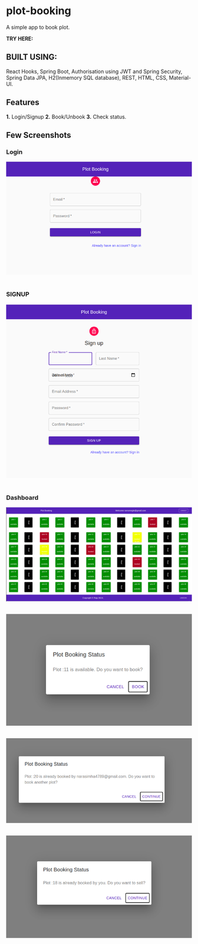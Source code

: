 # plot-booking

A simple app to book plot.

__TRY HERE:__ 

## BUILT USING:
React Hooks, Spring Boot, Authorisation using JWT and Spring Security, Spring Data JPA, H2(Inmemory SQL database), REST, HTML, CSS, Material-UI.

## Features

__1.__ Login/Signup
__2.__ Book/Unbook
__3.__ Check status.


## Few Screenshots

### Login
![image.png](images/pb_5.png)<br><br>

### SIGNUP
![image.png](images/pb_6.png)<br><br>

### Dashboard
![image.png](images/pb_1.png)<br><br>

![image.png](images/pb_2.png)<br><br>

![image.png](images/pb_3.png)<br><br>

![image.png](images/pb_4.png)<br><br>



